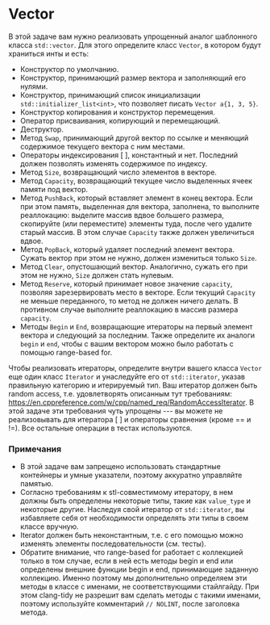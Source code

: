 # Vector

В этой задаче вам нужно реализовать упрощенный аналог шаблонного класса `std::vector`. Для этого определите класс `Vector`, в котором
будут храниться инты и есть:

* Конструктор по умолчанию.
* Конструктор, принимающий размер вектора и заполняющий его нулями.
* Конструктор, принимающий список инициализации `std::initializer_list<int>`, что позволяет писать `Vector a{1, 3, 5}`.
* Конструктор копирования и конструктор перемещения.
* Оператор присваивания, копирующий и перемещающий.
* Деструктор.
* Метод `Swap`, принимающий другой вектор по ссылке и меняющий содержимое текущего вектора с ним местами.
* Операторы индексирования [ ], константный и нет. Последний должен позволять изменять содержимое по индексу.
* Метод `Size`, возвращающий число элементов в векторе.
* Метод `Capacity`, возвращающий текущее число выделенных ячеек памяти под вектор.
* Метод `PushBack`, который вставляет элемент в конец вектора. Если при этом память, выделенная для вектора, заполнена, то выполните
реаллокацию: выделите массив вдвое большего размера, скопируйте (или переместите) элементы туда, после чего удалите старый массив. В
этом случае `Capacity` также должен увеличиться вдвое.
* Метод `PopBack`, который удаляет последний элемент вектора. Сужать вектор при этом не нужно, должен измениться только `Size`.
* Метод `Clear`, опустошающий вектор. Аналогично, сужать его при этом не нужно, `Size` должен стать нулевым.
* Метод `Reserve`, который принимает новое значение `capacity`, позволяя зарезервировать место в векторе. Если текущий `Capacity` не
меньше переданного, то метод не должен ничего делать. В противном случае выполните реаллокацию в массив размера `capacity`.
* Методы `Begin` и `End`, возвращающие итераторы на первый элемент вектора и следующий за последним. Также определите их аналоги
`begin` и `end`, чтобы c вашим вектором можно было работать с помощью range-based for.

Чтобы реализовать итераторы, определите внутри вашего класса `Vector` еще один класс `Iterator` и унаследуйте его от `std::iterator`,
    указав правильную категорию и итерируемый тип. Ваш итератор должен быть random access, т.е. удовлетворять описанным тут требованиям:
    https://en.cppreference.com/w/cpp/named_req/RandomAccessIterator. В этой задаче эти требования чуть упрощены --- вы можете не
    реализовывать для итератора [ ] и операторы сравнения (кроме == и !=). Все остальные операции в тестах используются.

### Примечания

* В этой задаче вам запрещено использовать стандартные контейнеры и умные указатели, поэтому аккуратно управляйте памятью.
* Согласно требованиям к stl-совместимому итератору, в нем должны быть определены некоторые типы, такие как `value_type` и некоторые
другие. Наследуя свой итератор от `std::iterator`, вы избавляете себя от необходимости определять эти типы в своем классе вручную.
* Iterator должен быть неконстантным, т.е. с его помощью можно изменять элементы последовательности (см. тесты).
* Обратите внимание, что range-based for работает с коллекцией только в том случае, если в ней есть методы begin и end или определены
внешние функции begin и end, принимающие заданную коллекцию. Именно поэтому мы дополнительно определяем эти методы в классе с именами,
    не соответствующими стайлгайду.
При этом clang-tidy не разрешит вам сделать методы с такими именами, поэтому используйте комментарий `// NOLINT`, после заголовка метода.
